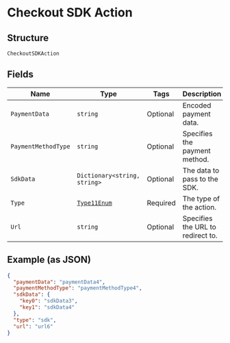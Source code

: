 
# Checkout SDK Action

## Structure

`CheckoutSDKAction`

## Fields

| Name | Type | Tags | Description |
|  --- | --- | --- | --- |
| `PaymentData` | `string` | Optional | Encoded payment data. |
| `PaymentMethodType` | `string` | Optional | Specifies the payment method. |
| `SdkData` | `Dictionary<string, string>` | Optional | The data to pass to the SDK. |
| `Type` | [`Type11Enum`](../../doc/models/type-11-enum.md) | Required | The type of the action. |
| `Url` | `string` | Optional | Specifies the URL to redirect to. |

## Example (as JSON)

```json
{
  "paymentData": "paymentData4",
  "paymentMethodType": "paymentMethodType4",
  "sdkData": {
    "key0": "sdkData3",
    "key1": "sdkData4"
  },
  "type": "sdk",
  "url": "url6"
}
```

